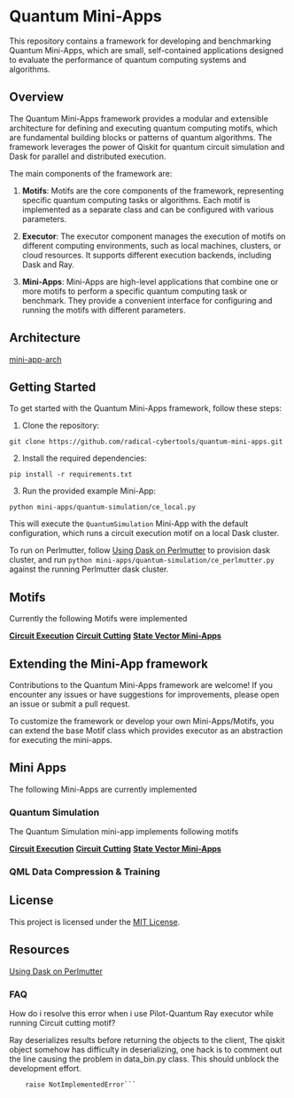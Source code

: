 # Quantum Mini-Apps

This repository contains a framework for developing and benchmarking Quantum Mini-Apps, which are small, self-contained applications designed to evaluate the performance of quantum computing systems and algorithms.

## Overview

The Quantum Mini-Apps framework provides a modular and extensible architecture for defining and executing quantum computing motifs, which are fundamental building blocks or patterns of quantum algorithms. The framework leverages the power of Qiskit for quantum circuit simulation and Dask for parallel and distributed execution.

The main components of the framework are:

1. **Motifs**: Motifs are the core components of the framework, representing specific quantum computing tasks or algorithms. Each motif is implemented as a separate class and can be configured with various parameters.

2. **Executor**: The executor component manages the execution of motifs on different computing environments, such as local machines, clusters, or cloud resources. It supports different execution backends, including Dask and Ray.

3. **Mini-Apps**: Mini-Apps are high-level applications that combine one or more motifs to perform a specific quantum computing task or benchmark. They provide a convenient interface for configuring and running the motifs with different parameters.

Architecture
----

[mini-app-arch](https://github.com/radical-cybertools/quantum-mini-apps/files/14898257/mini-app-arch.1.pdf)


## Getting Started

To get started with the Quantum Mini-Apps framework, follow these steps:

1. Clone the repository:
```commandline
git clone https://github.com/radical-cybertools/quantum-mini-apps.git
```

2. Install the required dependencies:
```
pip install -r requirements.txt
```

3. Run the provided example Mini-App:

```commandline
python mini-apps/quantum-simulation/ce_local.py
```

This will execute the `QuantumSimulation` Mini-App with the default configuration, which runs a circuit execution motif on a local Dask cluster.

To run on Perlmutter, follow [Using Dask on Perlmutter](https://gitlab.com/NERSC/nersc-notebooks/-/tree/main/perlmutter/dask#using-dask-on-perlmutter) to provision dask cluster, and run ```python mini-apps/quantum-simulation/ce_perlmutter.py``` against the running Perlmutter dask cluster.


## Motifs

Currently the following Motifs were implemented

[**Circuit Execution**](CircuitExecution.md)
[**Circuit Cutting**](CircuitCutting.md)
[**State Vector Mini-Apps**](StateVector.md)

## Extending the Mini-App framework
Contributions to the Quantum Mini-Apps framework are welcome! If you encounter any issues or have suggestions for improvements, please open an issue or submit a pull request.

To customize the framework or develop your own Mini-Apps/Motifs, you can extend the base Motif class which provides executor as an abstraction for executing the mini-apps. 


## Mini Apps
The following Mini-Apps are currently implemented

### Quantum Simulation
The Quantum Simulation mini-app implements following motifs

[**Circuit Execution**](CircuitExecution.md) 
[**Circuit Cutting**](CircuitCutting.md)
[**State Vector Mini-Apps**](StateVector.md)

### QML Data Compression & Training


## License

This project is licensed under the [MIT License](LICENSE).


## Resources

[Using Dask on Perlmutter](https://gitlab.com/NERSC/nersc-notebooks/-/tree/main/perlmutter/dask#using-dask-on-perlmutter)

### FAQ

How do i resolve this error when i use Pilot-Quantum Ray executor while running Circuit cutting motif? 

Ray deserializes results before returning the objects to the client, The qiskit object somehow has difficulty in deserializing, one hack is to comment out the line causing the problem in data_bin.py class.   This should unblock the development effort.

```File "/pscratch/sd/l/luckow/conda/quantum-mini-apps2/lib/python3.11/site-packages/qiskit/primitives/containers/data_bin.py", line 97, in __setattr__
    raise NotImplementedError```

